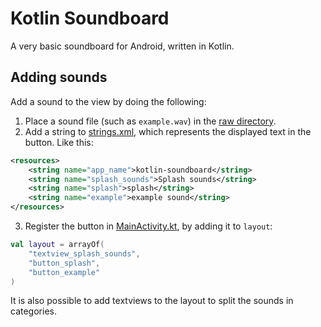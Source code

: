 # Kotlin Soundboard

A very basic soundboard for Android, written in Kotlin. 

Adding sounds
----
Add a sound to the view by doing the following:
1) Place a sound file (such as `example.wav`) in the [raw directory](https://github.com/Merg3D/kotlin-soundboard/tree/master/app/src/main/res/raw).
2) Add a string to [strings.xml](https://github.com/Merg3D/kotlin-soundboard/blob/master/app/src/main/res/values/strings.xml), which represents the displayed text in the button. Like this:
```xml
<resources>
    <string name="app_name">kotlin-soundboard</string>
    <string name="splash_sounds">Splash sounds</string>
    <string name="splash">splash</string>
    <string name="example">example sound</string>
</resources>
```
3) Register the button in [MainActivity.kt](https://github.com/Merg3D/kotlin-soundboard/blob/master/app/src/main/java/com/merg3d/kotlin_soundboard/MainActivity.kt), by adding it to `layout`:
```kotlin
val layout = arrayOf(
    "textview_splash_sounds",
    "button_splash",
    "button_example"
)
```
It is also possible to add textviews to the layout to split the sounds in categories.
